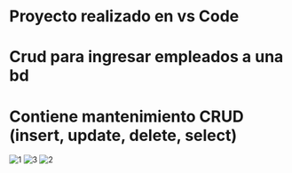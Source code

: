 # Proyecto realizado en vs Code
# Crud para ingresar empleados a una bd
# Contiene mantenimiento CRUD (insert, update, delete, select)
![1](https://github.com/user-attachments/assets/f0a64acb-b24d-4476-a9ce-7a6abe353df9)
![3](https://github.com/user-attachments/assets/4f089911-a0d4-4296-aa38-df8838d51358)
![2](https://github.com/user-attachments/assets/1c871760-9a55-400a-8687-aaff2b0b068a)
